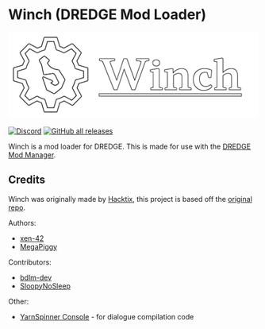 ﻿# Winch (DREDGE Mod Loader)

﻿![Winch](../banner.png)

[![Discord](https://img.shields.io/discord/1097191320935735346?style=for-the-badge)](https://discord.gg/qFqPuTUAmD)
[![GitHub all releases](https://img.shields.io/github/downloads/DREDGE-Mods/Winch/total?style=for-the-badge)](https://github.com/DREDGE-Mods/Winch/releases)

Winch is a mod loader for DREDGE. This is made for use with the [DREDGE Mod Manager](https://dredgemods.com/manager/).

## Credits

Winch was originally made by [Hacktix](https://github.com/Hacktix), this project is based off the [original repo](https://github.com/Hacktix/Winch).

Authors:
- [xen-42](https://github.com/xen-42)
- [MegaPiggy](https://github.com/MegaPiggy)

Contributors:
- [bdlm-dev](https://github.com/bdlm-dev)
- [SloopyNoSleep](https://github.com/SloopyNoSleep)

Other:
- [YarnSpinner Console](https://github.com/YarnSpinnerTool/YarnSpinner-Console) - for dialogue compilation code